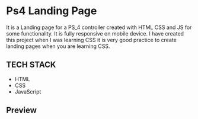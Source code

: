 # Ps4 Landing Page

It is a Landing page for a PS_4 controller created with HTML CSS and JS for some functionality. It is fully responsive on mobile device. I have created this project when I was learning CSS it is very good practice to create landing pages when you are learning CSS.

## TECH STACK

- HTML
- CSS
- JavaScript

## Preview
